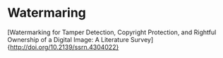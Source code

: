 # Watermaring

[Watermarking for Tamper Detection, Copyright Protection, and Rightful Ownership of a Digital Image: A Literature Survey]{http://doi.org/10.2139/ssrn.4304022}
